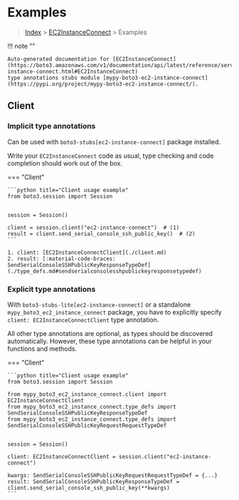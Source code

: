# Examples

> [Index](../README.md) > [EC2InstanceConnect](./README.md) > Examples

!!! note ""

    Auto-generated documentation for [EC2InstanceConnect](https://boto3.amazonaws.com/v1/documentation/api/latest/reference/services/ec2-instance-connect.html#EC2InstanceConnect)
    type annotations stubs module [mypy-boto3-ec2-instance-connect](https://pypi.org/project/mypy-boto3-ec2-instance-connect/).

## Client

### Implicit type annotations

Can be used with `boto3-stubs[ec2-instance-connect]` package installed.

Write your `EC2InstanceConnect` code as usual,
type checking and code completion should work out of the box.


=== "Client"

    ```python title="Client usage example"
    from boto3.session import Session


    session = Session()

    client = session.client("ec2-instance-connect")  # (1)
    result = client.send_serial_console_ssh_public_key()  # (2)
    ```

    1. client: [EC2InstanceConnectClient](./client.md)
    2. result: [:material-code-braces: SendSerialConsoleSSHPublicKeyResponseTypeDef](./type_defs.md#sendserialconsolesshpublickeyresponsetypedef) 






### Explicit type annotations

With `boto3-stubs-lite[ec2-instance-connect]`
or a standalone `mypy_boto3_ec2_instance_connect` package, you have to explicitly specify `client: EC2InstanceConnectClient` type annotation.

All other type annotations are optional, as types should be discovered automatically.
However, these type annotations can be helpful in your functions and methods.


=== "Client"

    ```python title="Client usage example"
    from boto3.session import Session

    from mypy_boto3_ec2_instance_connect.client import EC2InstanceConnectClient
    from mypy_boto3_ec2_instance_connect.type_defs import SendSerialConsoleSSHPublicKeyResponseTypeDef
    from mypy_boto3_ec2_instance_connect.type_defs import SendSerialConsoleSSHPublicKeyRequestRequestTypeDef


    session = Session()

    client: EC2InstanceConnectClient = session.client("ec2-instance-connect")

    kwargs: SendSerialConsoleSSHPublicKeyRequestRequestTypeDef = {...}
    result: SendSerialConsoleSSHPublicKeyResponseTypeDef = client.send_serial_console_ssh_public_key(**kwargs)
    ```






